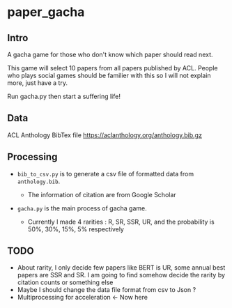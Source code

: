 # paper_gacha

## Intro

A gacha game for those who don't know which paper should read next. 

This game will select 10 papers from all papers published by ACL. People who plays social games should be familier with this so I will not explain more, just have a try. 

Run gacha.py then start a suffering life!

## Data

ACL Anthology BibTex file
https://aclanthology.org/anthology.bib.gz

## Processing

- `` bib_to_csv.py `` is to generate a csv file of formatted data from ``anthology.bib``.
  - The information of citation are from Google Scholar

- ``gacha.py`` is the main process of gacha game.   

  - Currently I made 4 rarities : R, SR, SSR, UR, and the probability is 50%, 30%, 15%, 5% respectively

## TODO

- About rarity, I only decide few papers like BERT is UR, some annual best papers are SSR and SR. I am going to find somehow decide the rarity by citation counts or something else
- Maybe I should change the data file format from csv to Json ?
- Multiprocessing for acceleration <- Now here

